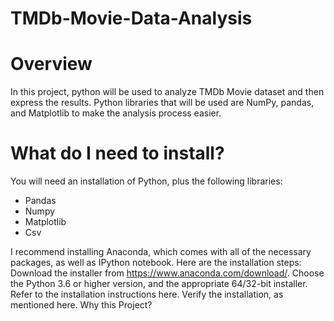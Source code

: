 # **TMDb-Movie-Data-Analysis**
# **Overview**
In this project, python will be used to analyze TMDb Movie dataset and then express the results. Python libraries that will be used are NumPy, pandas, and Matplotlib to make the analysis process easier.

# **What do I need to install?**
You will need an installation of Python, plus the following libraries:
- Pandas
- Numpy
- Matplotlib
- Csv

I recommend installing Anaconda, which comes with all of the necessary packages, as well as IPython notebook. Here are the installation steps:
Download the installer from https://www.anaconda.com/download/. Choose the Python 3.6 or higher version, and the appropriate 64/32-bit installer.
Refer to the installation instructions here.
Verify the installation, as mentioned here.
Why this Project?
